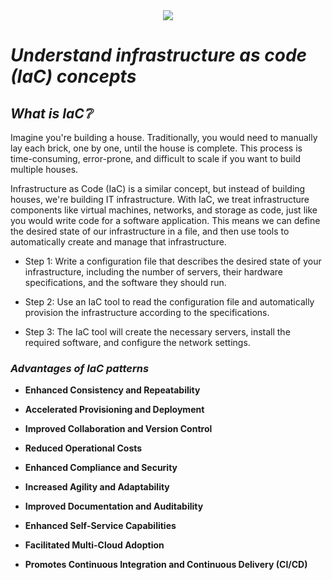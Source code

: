 <div align="center">
    <img src=".../021/assets/tools.jpg">
</div>

# *Understand infrastructure as code (IaC) concepts*

## *What is IaC:grey_question:*

Imagine you're building a house. Traditionally, you would need to manually lay each brick, one by one, until the house is complete. This process is time-consuming, error-prone, and difficult to scale if you want to build multiple houses.

Infrastructure as Code (IaC) is a similar concept, but instead of building houses, we're building IT infrastructure. With IaC, we treat infrastructure components like virtual machines, networks, and storage as code, just like you would write code for a software application. This means we can define the desired state of our infrastructure in a file, and then use tools to automatically create and manage that infrastructure.

- Step 1: Write a configuration file that describes the desired state of your infrastructure, including the number of servers, their hardware specifications, and the software they should run.

- Step 2: Use an IaC tool to read the configuration file and automatically provision the infrastructure according to the specifications.

- Step 3: The IaC tool will create the necessary servers, install the required software, and configure the network settings.

### *Advantages of IaC patterns*

- **Enhanced Consistency and Repeatability**

- **Accelerated Provisioning and Deployment**

- **Improved Collaboration and Version Control**

- **Reduced Operational Costs**

- **Enhanced Compliance and Security**

- **Increased Agility and Adaptability**

- **Improved Documentation and Auditability**

- **Enhanced Self-Service Capabilities**

- **Facilitated Multi-Cloud Adoption**

- **Promotes Continuous Integration and Continuous Delivery (CI/CD)**